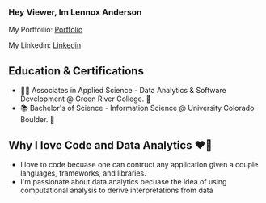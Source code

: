 ### Hey Viewer, Im Lennox Anderson 

My Portfoilio: [Portfolio]

My Linkedin:   [Linkedin]

## Education & Certifications
- 🧑‍💻 Associates in Applied Science - Data Analytics & Software Development @ Green River College. 🐊
- 📚 Bachelor's of Science - Information Science @ University Colorado Boulder. 🦬

## Why I love Code and Data Analytics ❤️👾
- I love to code becuase one can contruct any application given a couple languages, frameworks, and libraries.
- I'm passionate about data analytics becuase the idea of using computational analysis to derive interpretations from data

[Portfolio]: https://techlenny.com
[Linkedin]: https://www.linkedin.com/in/lennox-a/
